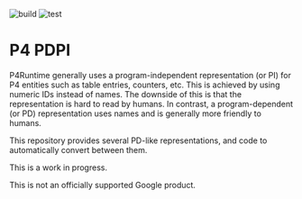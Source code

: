 ![build](https://github.com/google/p4-pdpi/workflows/build/badge.svg)
![test](https://github.com/google/p4-pdpi/workflows/test/badge.svg)

# P4 PDPI

P4Runtime generally uses a program-independent representation (or PI) for P4
entities such as table entries, counters, etc. This is achieved by using numeric
IDs instead of names. The downside of this is that the representation is hard to
read by humans. In contrast, a program-dependent (or PD) representation uses
names and is generally more friendly to humans.

This repository provides several PD-like representations, and code to
automatically convert between them.

This is a work in progress.

This is not an officially supported Google product.
